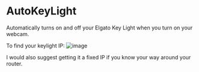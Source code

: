 # AutoKeyLight
Automatically turns on and off your Elgato Key Light when you turn on your webcam.

To find your keylight IP:
![image](https://user-images.githubusercontent.com/15985195/174424927-f0acc48a-5e97-4d59-9b7b-bdebf4a085aa.png)

I would also suggest getting it a fixed IP if you know your way around your router.
